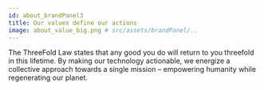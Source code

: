 ```yaml
---
id: about_brandPanel3
title: Our values define our actions 
image: about_value_big.png # src/assets/brandPanel/..
---
```

The ThreeFold Law states that any good you do will return to you threefold in this lifetime. By making our technology actionable, we energize a collective approach towards a single mission – empowering humanity while regenerating our planet.
